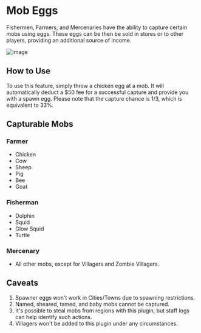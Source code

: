 # Mob Eggs

Fishermen, Farmers, and Mercenaries have the ability to capture certain mobs using eggs. These eggs can be then be sold in stores or to other players, providing an additional source of income.

![image](https://i.imgur.com/944dCtp.png)

## How to Use

To use this feature, simply throw a chicken egg at a mob. It will automatically deduct a $50 fee for a successful capture and provide you with a spawn egg. Please note that the capture chance is 1/3, which is equivalent to 33%.

## Capturable Mobs

### Farmer
- Chicken
- Cow
- Sheep
- Pig
- Bee
- Goat

### Fisherman
- Dolphin
- Squid
- Glow Squid
- Turtle

### Mercenary
- All other mobs, except for Villagers and Zombie Villagers.

## Caveats

1. Spawner eggs won't work in Cities/Towns due to spawning restrictions.
2. Named, sheared, tamed, and baby mobs cannot be captured.
3. It's possible to steal mobs from regions with this plugin, but staff logs can help identify such actions.
4. Villagers won't be added to this plugin under any circumstances.
